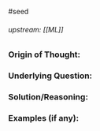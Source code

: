 #seed 
###### upstream: [[ML]]

### Origin of Thought:


### Underlying Question: 


### Solution/Reasoning: 


### Examples (if any): 

